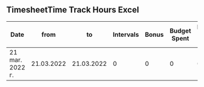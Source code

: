 ## TimesheetTime Track Hours Excel

| Date | from | to | Intervals | Bonus | Budget Spent | Budget Spent (%) | Time |
| --- | --- | --- | --- | --- | --- | --- | --- |
| 21 mar. 2022 г.| 21.03.2022 | 21.03.2022  | 0 | 0 | 0 | 0 | 00:00:00 |

